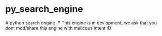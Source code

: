 # py_search_engine
A python search engine :P
This engine is in devlopment, we ask that you dont mod/share this engine with malicous intent :D
